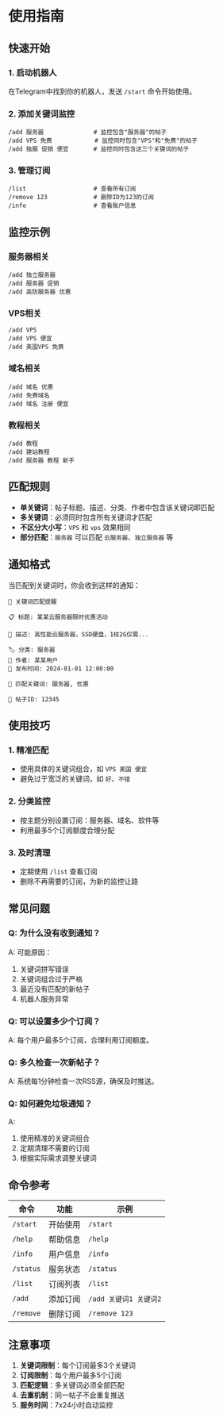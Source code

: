 # 使用指南

## 快速开始

### 1. 启动机器人
在Telegram中找到你的机器人，发送 `/start` 命令开始使用。

### 2. 添加关键词监控
```
/add 服务器              # 监控包含"服务器"的帖子
/add VPS 免费            # 监控同时包含"VPS"和"免费"的帖子
/add 独服 促销 便宜       # 监控同时包含这三个关键词的帖子
```

### 3. 管理订阅
```
/list                   # 查看所有订阅
/remove 123             # 删除ID为123的订阅
/info                   # 查看账户信息
```

## 监控示例

### 服务器相关
```
/add 独立服务器
/add 服务器 促销
/add 高防服务器 优惠
```

### VPS相关
```
/add VPS
/add VPS 便宜 
/add 美国VPS 免费
```

### 域名相关
```
/add 域名 优惠
/add 免费域名
/add 域名 注册 便宜
```

### 教程相关
```
/add 教程
/add 建站教程
/add 服务器 教程 新手
```

## 匹配规则

- **单关键词**：帖子标题、描述、分类、作者中包含该关键词即匹配
- **多关键词**：必须同时包含所有关键词才匹配
- **不区分大小写**：`VPS` 和 `vps` 效果相同
- **部分匹配**：`服务器` 可以匹配 `云服务器`、`独立服务器` 等

## 通知格式

当匹配到关键词时，你会收到这样的通知：

```
🔔 关键词匹配提醒

📋 标题: 某某云服务器限时优惠活动

📝 描述: 高性能云服务器，SSD硬盘，1核2G仅需...

🏷️ 分类: 服务器
👤 作者: 某某用户
📅 发布时间: 2024-01-01 12:00:00

🎯 匹配关键词: 服务器, 优惠

📎 帖子ID: 12345
```

## 使用技巧

### 1. 精准匹配
- 使用具体的关键词组合，如 `VPS 美国 便宜`
- 避免过于宽泛的关键词，如 `好`、`不错`

### 2. 分类监控
- 按主题分别设置订阅：服务器、域名、软件等
- 利用最多5个订阅额度合理分配

### 3. 及时清理
- 定期使用 `/list` 查看订阅
- 删除不再需要的订阅，为新的监控让路

## 常见问题

### Q: 为什么没有收到通知？
A: 可能原因：
1. 关键词拼写错误
2. 关键词组合过于严格
3. 最近没有匹配的新帖子
4. 机器人服务异常

### Q: 可以设置多少个订阅？
A: 每个用户最多5个订阅，合理利用订阅额度。

### Q: 多久检查一次新帖子？
A: 系统每1分钟检查一次RSS源，确保及时推送。

### Q: 如何避免垃圾通知？
A: 
1. 使用精准的关键词组合
2. 定期清理不需要的订阅
3. 根据实际需求调整关键词

## 命令参考

| 命令 | 功能 | 示例 |
|------|------|------|
| `/start` | 开始使用 | `/start` |
| `/help` | 帮助信息 | `/help` |
| `/info` | 用户信息 | `/info` |
| `/status` | 服务状态 | `/status` |
| `/list` | 订阅列表 | `/list` |
| `/add` | 添加订阅 | `/add 关键词1 关键词2` |
| `/remove` | 删除订阅 | `/remove 123` |

## 注意事项

1. **关键词限制**：每个订阅最多3个关键词
2. **订阅限制**：每个用户最多5个订阅
3. **匹配逻辑**：多关键词必须全部匹配
4. **去重机制**：同一帖子不会重复推送
5. **服务时间**：7x24小时自动监控 